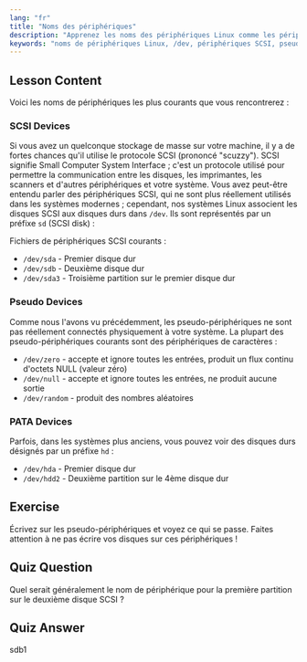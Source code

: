 ```yaml
---
lang: "fr"
title: "Noms des périphériques"
description: "Apprenez les noms des périphériques Linux comme les périphériques SCSI (sd), pseudo et PATA (hd). Comprenez /dev/sda, /dev/null et plus encore dans ce guide convivial pour débutants."
keywords: "noms de périphériques Linux, /dev, périphériques SCSI, pseudo-périphériques, périphériques PATA, tutoriel Linux, Linux pour débutants, fichiers de périphériques"
---
```


## Lesson Content

Voici les noms de périphériques les plus courants que vous rencontrerez :

### SCSI Devices

Si vous avez un quelconque stockage de masse sur votre machine, il y a de fortes chances qu'il utilise le protocole SCSI (prononcé "scuzzy"). SCSI signifie Small Computer System Interface ; c'est un protocole utilisé pour permettre la communication entre les disques, les imprimantes, les scanners et d'autres périphériques et votre système. Vous avez peut-être entendu parler des périphériques SCSI, qui ne sont plus réellement utilisés dans les systèmes modernes ; cependant, nos systèmes Linux associent les disques SCSI aux disques durs dans `/dev`. Ils sont représentés par un préfixe `sd` (SCSI disk) :

Fichiers de périphériques SCSI courants :

- `/dev/sda` - Premier disque dur
- `/dev/sdb` - Deuxième disque dur
- `/dev/sda3` - Troisième partition sur le premier disque dur

### Pseudo Devices

Comme nous l'avons vu précédemment, les pseudo-périphériques ne sont pas réellement connectés physiquement à votre système. La plupart des pseudo-périphériques courants sont des périphériques de caractères :

- `/dev/zero` - accepte et ignore toutes les entrées, produit un flux continu d'octets NULL (valeur zéro)
- `/dev/null` - accepte et ignore toutes les entrées, ne produit aucune sortie
- `/dev/random` - produit des nombres aléatoires

### PATA Devices

Parfois, dans les systèmes plus anciens, vous pouvez voir des disques durs désignés par un préfixe `hd` :

- `/dev/hda` - Premier disque dur
- `/dev/hdd2` - Deuxième partition sur le 4ème disque dur

## Exercise

Écrivez sur les pseudo-périphériques et voyez ce qui se passe. Faites attention à ne pas écrire vos disques sur ces périphériques !

## Quiz Question

Quel serait généralement le nom de périphérique pour la première partition sur le deuxième disque SCSI ?

## Quiz Answer

sdb1
